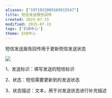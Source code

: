 ```yaml
---
aliases: ["1971032089169915547"]
title: 短信发送报告回传
created: 2025-07-15
modified: 2025-07-15
tags: ['ESB中心']
theme: ESB中心
---
```


短信发送报告回传用于更新短信发送状态

![](08f8187c542152c4776f3216df993d0b.jpg)

1、发送标识：填写发送的短信标识

2、状态：短信需要更新到的发送状态

3、状态描述：文本，用于对发送状态进行补充描述
